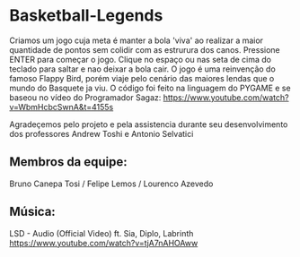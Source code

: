 # Basketball-Legends

Criamos um jogo cuja meta é manter a bola 'viva' ao realizar a maior quantidade de pontos sem colidir com as estrurura dos canos. 
Pressione ENTER para começar o jogo. Clique no espaço ou nas seta de cima do teclado para saltar e nao deixar a bola cair. O jogo é uma reinvenção do famoso Flappy Bird, porém viaje pelo cenário das maiores lendas que o mundo do Basquete ja viu. O código foi feito na linguagem do PYGAME e se baseou no vídeo do Programador Sagaz: https://www.youtube.com/watch?v=WbmHcbcSwnA&t=4155s

Agradeçemos pelo projeto e pela assistencia durante seu desenvolvimento dos professores Andrew Toshi e Antonio Selvatici

## Membros da equipe: ##
 Bruno Canepa Tosi 
/ Felipe Lemos / 
Lourenco Azevedo

## Música: ##
LSD - Audio (Official Video) ft. Sia, Diplo, Labrinth
https://www.youtube.com/watch?v=tjA7nAHOAww

